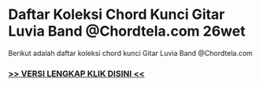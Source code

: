 
 # Daftar Koleksi Chord  Kunci Gitar Luvia Band @Chordtela.com 26wet


Berikut adalah daftar koleksi chord  kunci Gitar Luvia Band @Chordtela.com

###  <a href="https://shortlighzx.web.app?sq=Daftar Koleksi Chord  Kunci Gitar Luvia Band @Chordtela.com"> >> VERSI LENGKAP KLIK DISINI << </a>
